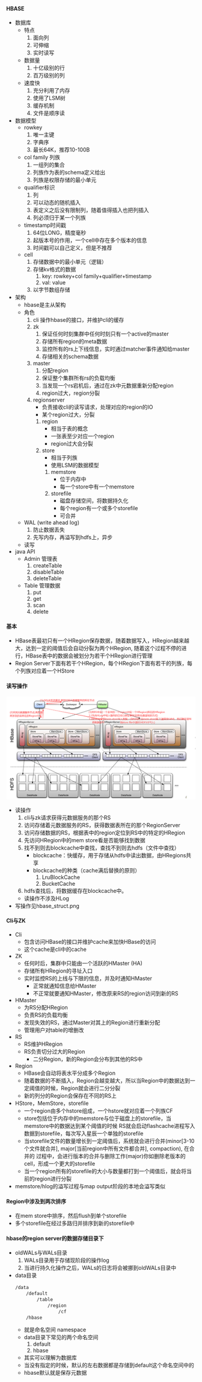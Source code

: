 #### HBASE
* 数据库
    * 特点
        1. 面向列
        2. 可伸缩
        3. 实时读写
    * 数据量
        1. 十亿级别的行
        2. 百万级别的列
    * 速度快
        1. 充分利用了内存
        2. 使用了LSM树
        3. 缓存机制
        4. 文件是顺序读
* 数据模型
    * rowkey
        1. 唯一主键
        2. 字典序
        3. 最长64K，推荐10-100B
    * col family 列族
        1. 一组列的集合
        2. 列族作为表的schema定义给出
        3. 列族是权限存储的最小单元
    * qualifier标识
        1. 列
        2. 可以动态的随机插入
        3. 表定义之后没有限制列，随着值得插入也把列插入
        4. 列必须归于某一个列族
    * timestamp时间戳
        1. 64位LONG，精度毫秒
        2. 起版本号的作用，一个cell中存在多个版本的信息
        3. 时间戳可以自己定义，但是不推荐
    * cell
        1. 存储数据中的最小单元（逻辑）
        2. 存储kv格式的数据
            1. key: rowkey+col family+qualifier+timestamp
            2. val: value
        3. 以字节数组存储
 * 架构
    * hbase是主从架构
    * 角色
        1. cli 操作hbase的接口，并维护cli的缓存
        2. zk
            1. 保证任何时刻集群中任何时刻只有一个active的master
            2. 存储所有region的meta数据
            3. 监控所有的rs上下线信息，实时通过matcher事件通知给master
            4. 存储相关的schema数据
        3. master
            1. 分配region
            2. 保证整个集群所有rs的负载均衡
            3. 当发现一个rs宕机后，通过在zk中元数据重新分配region
            4. region过大，region分裂
        4. regionserver
            * 负责接收cli的读写请求，处理对应的region的IO
            * 某个region过大，分裂
            1. region
                * 相当于表的概念
                * 一张表至少对应一个region
                * region过大会分裂
            2. store
                * 相当于列族
                * 使用LSM的数据模型
                1. memstore
                    * 位于内存中
                    * 每一个store中有一个memstore
                2. storefile
                    * 磁盘存储空间，将数据持久化
                    * 每个region有一个或多个storefile
                    * 可合并
    * WAL (write ahead log)
        1. 防止数据丢失
        2. 先写内存，再溢写到hdfs上，异步
    * 读写
* java API
    * Admin 管理表
        1. createTable
        2. disableTable
        3. deleteTable
    * Table 管理数据
        1. put
        2. get
        3. scan
        4. delete
                
#### 基本
* HBase表最初只有一个HRegion保存数据，随着数据写入，HRegion越来越大，达到一定的阈值后会自动分裂为两个HRegion,
    随着这个过程不停的进行，HBase表中的数据会被划分为若干个HRegion进行管理
* Region Server下面有若干个HRegion，每个HRegion下面有若干的列族，每个列族对应着一个HStore
#### 读写操作
![](hbase_struct.png)
* 读操作
    1. cli与zk请求获得元数据服务的那个RS
    2. 访问存储着元数据服务的RS，获得数据表所在的那个RegionServer
    3. 访问存储数据的RS，根据表中的region定位到RS中的特定的HRegion
    4. 先访问HRegion中的mem store看是否能够找到数据
    5. 找不到则去blockcache中查找，查找不到则去hdfs（文件中查找）
        * blockcache：快缓存，用于存储从hdfs中读出数据，由HRegions共享
        * blockcache的种类（cache满后替换的原则）
            1. LruBlockCache
            2. BucketCache
    6. hdfs查找后，将数据缓存在blockcache中。
    * 读操作不涉及HLog
* 写操作见hbase_struct.png

#### Cli与ZK
* Cli
    * 包含访问HBase的接口并维护cache来加快HBase的访问
    * 这个cache是cli中的cache
* ZK
    * 任何时后，集群中只能由一个活跃的HMaster   (HA)
    * 存储所有HRegion的寻址入口
    * 实时监控RS的上线与下限的信息，并及时通知HMaster
        * 正常就通知信息给HMaster
        * 不正常就要通知HMaster，修改原来RS的region访问到新的RS
* HMaster
    * 为RS分配HRegion
    * 负责RS的负载均衡
    * 发现失效的RS，通过Master对其上的Region进行重新分配
    * 管理用户对table的增删改
* RS
    * RS维护HRegion
    * RS负责切分过大的Region
        * 二分Region，新的Region会分布到其他的RS中
* Region
    * HBase会自动将表水平分成多个Region
    * 随着数据的不断插入，Region会越变越大，所以当Region中的数据达到一定阈值的时候，Region就会进行二分分裂
    * 新的列分的Region会保存在不同的RS上
* HStore，MemStore，storefile
    * 一个region由多个hstore组成，一个hstore就对应着一个列族CF
    * store包括位于内存中的memstore与位于磁盘上的storefile，当memstore中的数据达到某个阈值的时候
        RS就会启动flashcache进程写入数据到storefile，每次写入星辰一个单独的storefile
    * 当storefile文件的数量增长到一定阈值后，系统就会进行合并(minor[3-10个文件就合并], major[当前region中所有文件都合并], compaction), 在合并的
        过程中，会进行版本的合并与删除工作(major)你如删除老版本的cell，形成一个更大的storefile
    * 当一个region所有的storefile的大小与数量都打到一个阈值后，就会将当前的region进行分裂
* memstore/hlog的溢写过程与map output阶段的本地会溢写类似
#### Region中涉及到两次排序
* 在mem store中排序，然后flush到单个storefile
* 多个storefile在经过多路归并排序到新的storefile中

#### hbase的region server的数据存储目录下
* oldWALs与WALs目录
    1. WALs目录用于存储现阶段的操作log
    2. 当进行持久化操作之后，WALs的日志将会被挪到oldWALs目录中
* data目录
    ```
    /data
        /default
            /table
                /region
                    /cf
        /hbase
    ```
    * 就是命名空间 namespace
    * data目录下常见的两个命名空间
        1. default
        2. hbase
    * 其实可以理解为数据库
    * 当没有指定的时候，默认的左右数据都是存储到default这个命名空间中的
    * hbase默认就是保存元数据

